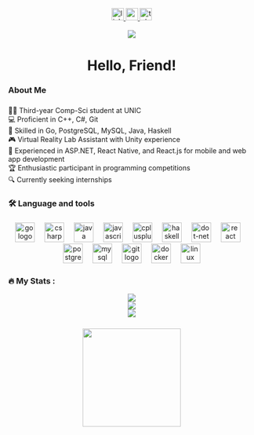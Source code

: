 <div align="center">
  <a href="https://www.linkedin.com/in/ali-taheri-936338234/" target="_blank">
    <img src="https://img.shields.io/static/v1?message=LinkedIn&logo=linkedin&label=&color=0077B5&logoColor=white&labelColor=&style=for-the-badge" height="25" alt="linkedin logo"  />
  </a>
  <a href="https://medium.com/@alitaherii" target="_blank">
    <img src="https://img.shields.io/static/v1?message=Medium&logo=medium&label=&color=12100E&logoColor=white&labelColor=&style=for-the-badge" height="25" alt="medium logo"  />
  </a>
  <a href="https://t.me/aleikoom" target="_blank">
    <img src="https://img.shields.io/static/v1?message=Telegram&logo=telegram&label=&color=2CA5E0&logoColor=white&labelColor=&style=for-the-badge" height="25" alt="telegram logo"  />
  </a>
</div>
<BR>
<div align="center">
  <a href="https://visitcount.itsvg.in">
    <img src="https://visitcount.itsvg.in/api?id=Ali-taherii&icon=0&color=0" />
  </a>
</div>

###

<h1 align="center">Hello, Friend!</h1>

###

<h3 align="left">About Me</h3>

###

<p align="left">👩‍💻 Third-year Comp-Sci student at UNIC<br>💻 Proficient in C++, C#, Git<br>🔧 Skilled in Go, PostgreSQL, MySQL, Java, Haskell<br>🎮 Virtual Reality Lab Assistant with Unity experience<br>📱 Experienced in ASP.NET, React Native, and React.js for mobile and web app development<br>🏆 Enthusiastic participant in programming competitions<br>🔍 Currently seeking internships</p>

###

<h3 align="left">🛠 Language and tools</h3>

###

<div align="center">
  <img src="https://cdn.jsdelivr.net/gh/devicons/devicon/icons/go/go-original-wordmark.svg" height="40" alt="go logo"  />
  <img width="12" />
  <img src="https://cdn.jsdelivr.net/gh/devicons/devicon/icons/csharp/csharp-original.svg" height="40" alt="csharp logo"  />
  <img width="12" />
  <img src="https://cdn.jsdelivr.net/gh/devicons/devicon/icons/java/java-original.svg" height="40" alt="java logo"  />
  <img width="12" />
  <img src="https://cdn.jsdelivr.net/gh/devicons/devicon/icons/javascript/javascript-original.svg" height="40" alt="javascript logo"  />
  <img width="12" />
  <img src="https://cdn.jsdelivr.net/gh/devicons/devicon/icons/cplusplus/cplusplus-original.svg" height="40" alt="cplusplus logo"  />
  <img width="12" />
  <img src="https://cdn.jsdelivr.net/gh/devicons/devicon/icons/haskell/haskell-original.svg" height="40" alt="haskell logo"  />
  <img width="12" />
  <img src="https://cdn.jsdelivr.net/gh/devicons/devicon/icons/dot-net/dot-net-plain-wordmark.svg" height="40" alt="dot-net logo"  />
  <img width="12" />
  <img src="https://cdn.jsdelivr.net/gh/devicons/devicon/icons/react/react-original.svg" height="40" alt="react logo"  />
  <img width="12" />
  <img src="https://cdn.jsdelivr.net/gh/devicons/devicon/icons/postgresql/postgresql-original.svg" height="40" alt="postgresql logo"  />
  <img width="12" />
  <img src="https://cdn.jsdelivr.net/gh/devicons/devicon/icons/mysql/mysql-original.svg" height="40" alt="mysql logo"  />
  <img width="12" />
  <img src="https://cdn.jsdelivr.net/gh/devicons/devicon/icons/git/git-original.svg" height="40" alt="git logo"  />
  <img width="12" />
  <img src="https://cdn.jsdelivr.net/gh/devicons/devicon/icons/docker/docker-plain-wordmark.svg" height="40" alt="docker logo"  />
  <img width="12" />
  <img src="https://cdn.jsdelivr.net/gh/devicons/devicon/icons/linux/linux-original.svg" height="40" alt="linux logo"  />
</div>

###

<h3 align="left">🔥   My Stats :</h3>
<div align="center">
  <img src="https://github-readme-stats.vercel.app/api?username=Ali-taherii&theme=dark&hide_border=false&include_all_commits=true&count_private=true" /><br/>
  <img src="https://github-readme-streak-stats.herokuapp.com/?user=Ali-taherii&theme=dark&hide_border=false" /><br/>
  <img src="https://github-readme-stats.vercel.app/api/top-langs/?username=Ali-taherii&theme=dark&hide_border=false&include_all_commits=true&count_private=true&layout=compact" />
</div>

###

<div align="center">
  <img height="200" src="https://media1.tenor.com/m/_DOBjnGspYAAAAAC/code-coding.gif"  />
</div>

###
